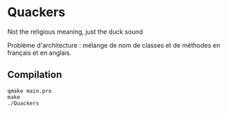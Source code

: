 # Quackers
Not the religious meaning, just the duck sound

Problème d'architecture : mélange de nom de classes et de méthodes en français et en anglais.

## Compilation
```
qmake main.pro
make
./Quackers
```
